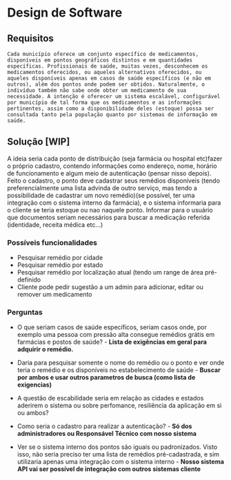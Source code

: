 # Design de Software

## Requisitos
`
Cada município oferece um conjunto específico de medicamentos, disponíveis em pontos geográficos distintos e em quantidades específicas. Profissionais de saúde, muitas vezes, desconhecem os medicamentos oferecidos, ou aqueles alternativos oferecidos, ou aqueles disponíveis apenas em casos de saúde específicos (e não em outros), além dos pontos onde podem ser obtidos. Naturalmente, o indivíduo também não sabe onde obter um medicamento de sua necessidade. A intenção é oferecer um sistema escalável, configurável por município de tal forma que os medicamentos e as informações pertinentes, assim como a disponibilidade deles (estoque) possa ser consultada tanto pela população quanto por sistemas de informação em saúde.
`
## Solução [WIP]

A ideia seria cada ponto de distribuição (seja farmácia ou hospital etc)fazer o próprio cadastro, contendo informações como endereço, nome, horário de funcionamento e algum meio de autenticação (pensar nisso depois). Feito o cadastro, o ponto deve cadastrar seus remédios disponíveis (tendo preferencialmente uma lista advinda de outro serviço, mas tendo a possibilidade de cadastrar um novo remédio)(se possível, ter uma integração com o sistema interno da farmácia), e o sistema informaria  para o cliente se teria estoque ou nao naquele ponto. Informar para o usuário que documentos seriam necessários para buscar a medicação referida (identidade, receita médica etc…)

### Possíveis funcionalidades
- Pesquisar remédio por cidade
- Pesquisar remédio por estado
- Pesquisar remédio por localização atual (tendo um range de área pré-definido
- Cliente pode pedir sugestão a um admin para adicionar, editar ou remover um medicamento

### Perguntas
- O que seriam casos de saúde específicos, seriam casos onde, por exemplo uma pessoa com pressão alta consegue remédios grátis em farmácias e postos de saúde? - **Lista de exigências em geral para adquirir o remédio.**

- Daria para pesquisar somente o nome do remédio ou o ponto e ver onde teria o remédio e os disponíveis no estabelecimento de saúde - **Buscar por ambos e usar outros parametros de busca (como lista de exigencias)**

- A questão de escabilidade seria em relação as cidades e estados aderirem o sistema ou sobre perfomance, resiliência da aplicação em si ou ambos?

- Como seria o cadastro para realizar a autenticação? - **Só dos administradores ou Responsável Técnico com nosso sistema**

- Ver se o sistema interno dos pontos são iguais ou padronizados. Visto isso, não seria preciso ter uma lista de remédios pré-cadastrada, e sim utilizaria apenas uma integração com o sistema interno - **Nosso sistema API vai ser possível de integração com outros sistemas cliente**

